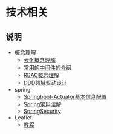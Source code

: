 # 技术相关

## 说明

- 概念理解
    - [云化概念理解](./concept/云化概念理解.md)
    - [常用的中间件的介绍](./concept/常用的中间件的介绍.md)
    - [RBAC概念理解](./concept/RBAC概念理解.md)
    - [DDD领域驱动设计](./concept/DDD领域驱动设计.md)
- spring
    - [Springboot-Actuator基本信息配置](./spring/Springboot-Actuator基本信息配置.md)
    - [Spring常用注解](./spring/Spring常用注解.md)
    - [SpringSecurity](./spring/SpringSecurity/说明.md)
- Leaflet
    - [教程](./Leaflet/概述.md)